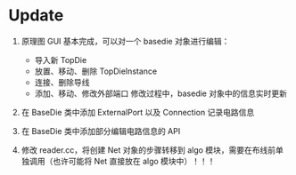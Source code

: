 # Update

1. 原理图 GUI 基本完成，可以对一个 basedie 对象进行编辑：
    - 导入新 TopDie
    - 放置、移动、删除 TopDieInstance
    - 连接、删除导线
    - 添加、移动、修改外部端口
    修改过程中，basedie 对象中的信息实时更新

2. 在 BaseDie 类中添加 ExternalPort 以及 Connection 记录电路信息

3. 在 BaseDie 类中添加部分编辑电路信息的 API

4. 修改 reader.cc，将创建 Net 对象的步骤转移到 algo 模块，需要在布线前单独调用（也许可能将 Net 直接放在 algo 模块中）！！！

